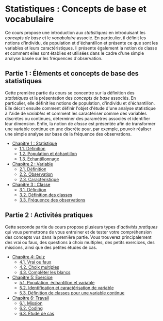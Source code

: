 # Statistiques : Concepts de base et vocabulaire

Ce cours propose une introduction aux *statistiques* en introduisant les *concepts de base* et le *vocabulaire* associé. En particulier, il définit les notions d'individu, de population et d'échantillon et présente ce que sont les variables et leurs caractéristiques. Il présente également la notion de classe et comment elles sont établies et utilisées dans le cadre d'une simple analyse basée sur les fréquences d'observation.

## Partie 1 : Éléments et concepts de base des statistiques

Cette première partie du cours se concentre sur la définition des *statistiques* et la présentation des *concepts de base* associés. En particulier, elle définit les notions de population, d'individu et d'échantillon. Elle décrit ensuite comment définir l'objet d'étude d'une analyse statistique à l'aide de *variables* et comment les caractériser comme des variables discrètes ou continues, déterminer des paramètres associés et identifier leur dimension. Enfin, la notion de *classe* est présentée afin de transformer une variable continue en une discrète pour, par exemple, pouvoir réaliser une simple analyse sur base de la fréquence des observations.

- [Chapitre 1 : Statistique](./statistique/)
  - [1.1. Définition](./statistique/definition/)
  - [1.2. Population et échantillon](./statistique/population-et-echantillon/)
  - [1.3. Échantillonnage](./statistique/echantillonnage/)
- [Chapitre 2 : Variable](./variable/)
  - [2.1. Définition](./variable/definition/)
  - [2.2. Observation](./variable/observation/)
  - [2.3. Caractéristique](./variable/caracteristique/)
- [Chapitre 3 : Classe](./classe/)
  - [3.1. Définition](./classe/definition/)
  - [3.2. Définition des classes](./classe/definition-des-classes/)
  - [3.3. Fréquence des observations](./classe/frequence-des-observations/)

## Partie 2 : Activités pratiques

Cette seconde partie du cours propose plusieurs types d'*activités pratiques* qui vous permettrons de vous entrainer et de tester votre compréhension des concepts vus dans la première partie. Vous trouverez principalement des vrai ou faux, des questions à choix multiples, des petits exercices, des missions, ainsi que des petites études de cas.

- [Chapitre 4: Quiz](./quiz/)
  - [4.1. Vrai ou faux](./quiz/vrai-ou-faux/)
  - [4.2. Choix multiples](./quiz/choix-multiples/)
  - [4.3. Compléter les blancs](./quiz/completer-les-blancs/)
- [Chapitre 5: Exercice](./exercice/)
  - [5.1. Population, échantillon et variable](./exercice/population-echantillon-et-variable/)
  - [5.2. Identification et caractérisation de variable](./exercice/identification-et-caracterisation-de-variable/)
  - [5.3. Définition de classes pour une variable continue](./exercice/definition-de-classes-pour-une-variable-continue/)
- [Chapitre 6: Travail](./travail/)
  - [6.1. Mission](./travail/mission/)
  - [6.2. Coding](./travail/coding/)
  - [6.3. Étude de cas](./travail/etude-de-cas/)

